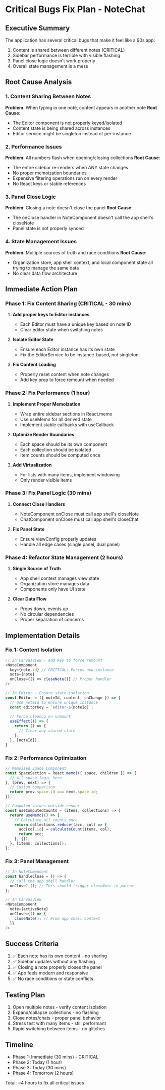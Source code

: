 # Critical Bugs Fix Plan - NoteChat

## Executive Summary
The application has several critical bugs that make it feel like a 90s app:
1. Content is shared between different notes (CRITICAL)
2. Sidebar performance is terrible with visible flashing
3. Panel close logic doesn't work properly
4. Overall state management is a mess

## Root Cause Analysis

### 1. Content Sharing Between Notes
**Problem**: When typing in one note, content appears in another note
**Root Cause**: 
- The Editor component is not properly keyed/isolated
- Content state is being shared across instances
- Editor service might be singleton instead of per-instance

### 2. Performance Issues
**Problem**: All numbers flash when opening/closing collections
**Root Cause**:
- The entire sidebar re-renders when ANY state changes
- No proper memoization boundaries
- Expensive filtering operations run on every render
- No React keys or stable references

### 3. Panel Close Logic
**Problem**: Closing a note doesn't close the panel
**Root Cause**:
- The onClose handler in NoteComponent doesn't call the app shell's closeNote
- Panel state is not properly synced

### 4. State Management Issues
**Problem**: Multiple sources of truth and race conditions
**Root Cause**:
- Organization store, app shell context, and local component state all trying to manage the same data
- No clear data flow architecture

## Immediate Action Plan

### Phase 1: Fix Content Sharing (CRITICAL - 30 mins)
1. **Add proper keys to Editor instances**
   - Each Editor must have a unique key based on note ID
   - Clear editor state when switching notes

2. **Isolate Editor State**
   - Ensure each Editor instance has its own state
   - Fix the EditorService to be instance-based, not singleton

3. **Fix Content Loading**
   - Properly reset content when note changes
   - Add key prop to force remount when needed

### Phase 2: Fix Performance (1 hour)
1. **Implement Proper Memoization**
   - Wrap entire sidebar sections in React.memo
   - Use useMemo for all derived state
   - Implement stable callbacks with useCallback

2. **Optimize Render Boundaries**
   - Each space should be its own component
   - Each collection should be isolated
   - Item counts should be computed once

3. **Add Virtualization**
   - For lists with many items, implement windowing
   - Only render visible items

### Phase 3: Fix Panel Logic (30 mins)
1. **Connect Close Handlers**
   - NoteComponent onClose must call app shell's closeNote
   - ChatComponent onClose must call app shell's closeChat

2. **Fix Panel State**
   - Ensure viewConfig properly updates
   - Handle all edge cases (single panel, dual panel)

### Phase 4: Refactor State Management (2 hours)
1. **Single Source of Truth**
   - App shell context manages view state
   - Organization store manages data
   - Components only have UI state

2. **Clear Data Flow**
   - Props down, events up
   - No circular dependencies
   - Proper separation of concerns

## Implementation Details

### Fix 1: Content Isolation
```typescript
// In CanvasView - Add key to force remount
<NoteComponent 
  key={note.id} // CRITICAL: Forces new instance
  note={note}
  onClose={() => closeNote()} // Proper handler
/>

// In Editor - Ensure state isolation
const Editor = ({ noteId, content, onChange }) => {
  // Use noteId to ensure unique instance
  const editorKey = `editor-${noteId}`;
  
  // Force cleanup on unmount
  useEffect(() => {
    return () => {
      // Clear any shared state
    };
  }, [noteId]);
}
```

### Fix 2: Performance Optimization
```typescript
// Memoized Space Component
const SpaceSection = React.memo(({ space, children }) => {
  // All space logic here
}, (prev, next) => {
  // Custom comparison
  return prev.space.id === next.space.id;
});

// Computed values outside render
const useComputedCounts = (items, collections) => {
  return useMemo(() => {
    // Calculate all counts once
    return collections.reduce((acc, col) => {
      acc[col.id] = calculateCount(items, col);
      return acc;
    }, {});
  }, [items, collections]);
};
```

### Fix 3: Panel Management
```typescript
// In NoteComponent
const handleClose = () => {
  // Call the app shell handler
  onClose?.(); // This should trigger closeNote in parent
};

// In CanvasView
<NoteComponent 
  note={activeNote}
  onClose={() => {
    closeNote(); // From app shell context
  }}
/>
```

## Success Criteria
1. ✅ Each note has its own content - no sharing
2. ✅ Sidebar updates without any flashing
3. ✅ Closing a note properly closes the panel
4. ✅ App feels modern and responsive
5. ✅ No race conditions or state conflicts

## Testing Plan
1. Open multiple notes - verify content isolation
2. Expand/collapse collections - no flashing
3. Close notes/chats - proper panel behavior
4. Stress test with many items - still performant
5. Rapid switching between items - no glitches

## Timeline
- Phase 1: Immediate (30 mins) - CRITICAL
- Phase 2: Today (1 hour)
- Phase 3: Today (30 mins)
- Phase 4: Tomorrow (2 hours)

Total: ~4 hours to fix all critical issues 